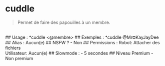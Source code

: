 # cuddle

> Permet de faire des papouilles à un membre.

<br>
## Usage :
*cuddle <@membre>
## Exemples :
*cuddle @Mr¤KayJayDee
## Alias :
Aucun(e)
## NSFW ?
- Non
## Permissions :
Robot: Attacher des fichiers
<br>
Utilisateur: Aucun(e)
## Slowmode :
- 5 secondes
## Niveau Premium
- Non premium